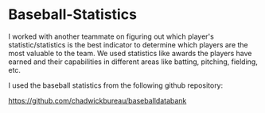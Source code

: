 # Baseball-Statistics

I worked with another teammate on figuring out which player's statistic/statistics is the best indicator to determine which players are the most valuable to the team. We used statistics like awards the players have earned and their capabilities in different areas like batting, pitching, fielding, etc. 

I used the baseball statistics from the following github repository:

https://github.com/chadwickbureau/baseballdatabank
